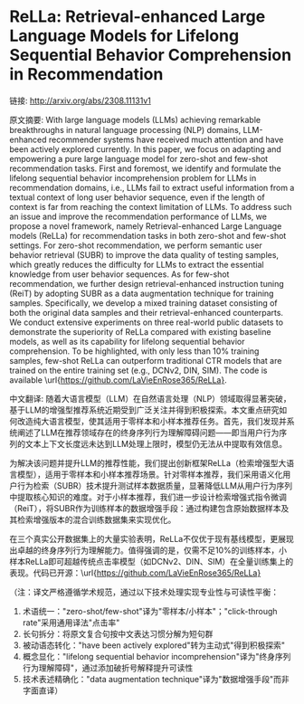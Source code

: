 # ReLLa: Retrieval-enhanced Large Language Models for Lifelong Sequential Behavior Comprehension in Recommendation

链接: http://arxiv.org/abs/2308.11131v1

原文摘要:
With large language models (LLMs) achieving remarkable breakthroughs in
natural language processing (NLP) domains, LLM-enhanced recommender systems
have received much attention and have been actively explored currently. In this
paper, we focus on adapting and empowering a pure large language model for
zero-shot and few-shot recommendation tasks. First and foremost, we identify
and formulate the lifelong sequential behavior incomprehension problem for LLMs
in recommendation domains, i.e., LLMs fail to extract useful information from a
textual context of long user behavior sequence, even if the length of context
is far from reaching the context limitation of LLMs. To address such an issue
and improve the recommendation performance of LLMs, we propose a novel
framework, namely Retrieval-enhanced Large Language models (ReLLa) for
recommendation tasks in both zero-shot and few-shot settings. For zero-shot
recommendation, we perform semantic user behavior retrieval (SUBR) to improve
the data quality of testing samples, which greatly reduces the difficulty for
LLMs to extract the essential knowledge from user behavior sequences. As for
few-shot recommendation, we further design retrieval-enhanced instruction
tuning (ReiT) by adopting SUBR as a data augmentation technique for training
samples. Specifically, we develop a mixed training dataset consisting of both
the original data samples and their retrieval-enhanced counterparts. We conduct
extensive experiments on three real-world public datasets to demonstrate the
superiority of ReLLa compared with existing baseline models, as well as its
capability for lifelong sequential behavior comprehension. To be highlighted,
with only less than 10% training samples, few-shot ReLLa can outperform
traditional CTR models that are trained on the entire training set (e.g.,
DCNv2, DIN, SIM). The code is available
\url{https://github.com/LaVieEnRose365/ReLLa}.

中文翻译:
随着大语言模型（LLM）在自然语言处理（NLP）领域取得显著突破，基于LLM的增强型推荐系统近期受到广泛关注并得到积极探索。本文重点研究如何改造纯大语言模型，使其适用于零样本和小样本推荐任务。首先，我们发现并系统阐述了LLM在推荐领域存在的终身序列行为理解障碍问题——即当用户行为序列的文本上下文长度远未达到LLM处理上限时，模型仍无法从中提取有效信息。  

为解决该问题并提升LLM的推荐性能，我们提出创新框架ReLLa（检索增强型大语言模型），适用于零样本和小样本推荐场景。针对零样本推荐，我们采用语义化用户行为检索（SUBR）技术提升测试样本数据质量，显著降低LLM从用户行为序列中提取核心知识的难度。对于小样本推荐，我们进一步设计检索增强式指令微调（ReiT），将SUBR作为训练样本的数据增强手段：通过构建包含原始数据样本及其检索增强版本的混合训练数据集来实现优化。  

在三个真实公开数据集上的大量实验表明，ReLLa不仅优于现有基线模型，更展现出卓越的终身序列行为理解能力。值得强调的是，仅需不足10%的训练样本，小样本ReLLa即可超越传统点击率模型（如DCNv2、DIN、SIM）在全量训练集上的表现。代码已开源：\url{https://github.com/LaVieEnRose365/ReLLa}  

（注：译文严格遵循学术规范，通过以下技术处理实现专业性与可读性平衡：  
1. 术语统一："zero-shot/few-shot"译为"零样本/小样本"；"click-through rate"采用通用译法"点击率"  
2. 长句拆分：将原文复合句按中文表达习惯分解为短句群  
3. 被动语态转化："have been actively explored"转为主动式"得到积极探索"  
4. 概念显化："lifelong sequential behavior incomprehension"译为"终身序列行为理解障碍"，通过添加破折号解释提升可读性  
5. 技术表述精确化："data augmentation technique"译为"数据增强手段"而非字面直译）
